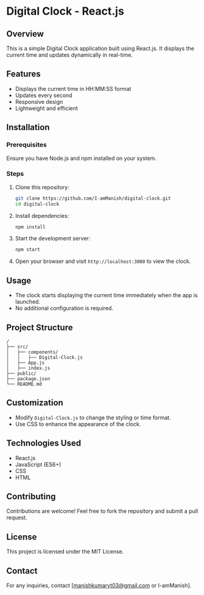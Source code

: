 # Digital Clock - React.js

## Overview
This is a simple Digital Clock application built using React.js. It displays the current time and updates dynamically in real-time.

## Features
- Displays the current time in HH:MM:SS format
- Updates every second
- Responsive design
- Lightweight and efficient

## Installation

### Prerequisites
Ensure you have Node.js and npm installed on your system.

### Steps
1. Clone this repository:
   ```sh
   git clone https://github.com/I-amManish/digital-clock.git
   cd digital-clock
   ```
2. Install dependencies:
   ```sh
   npm install
   ```
3. Start the development server:
   ```sh
   npm start
   ```
4. Open your browser and visit `http://localhost:3000` to view the clock.

## Usage
- The clock starts displaying the current time immediately when the app is launched.
- No additional configuration is required.

## Project Structure
```
/
├── src/
│   ├── components/
│   │   ├── Digital-Clock.js
│   ├── App.js
│   ├── index.js
├── public/
├── package.json
└── README.md
```

## Customization
- Modify `Digital-Clock.js` to change the styling or time format.
- Use CSS to enhance the appearance of the clock.

## Technologies Used
- React.js
- JavaScript (ES6+)
- CSS
- HTML

## Contributing
Contributions are welcome! Feel free to fork the repository and submit a pull request.

## License
This project is licensed under the MIT License.

## Contact
For any inquiries, contact [manishkumaryt03@gmail.com or I-amManish].

